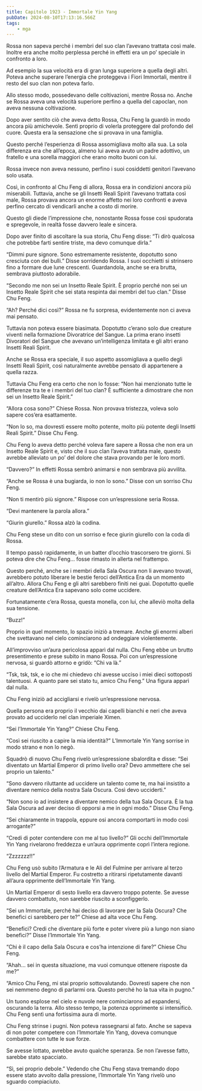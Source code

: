 ```yaml
---
title: Capitolo 1923 - Immortale Yin Yang
pubDate: 2024-08-10T17:13:16.566Z
tags:
    - mga
---
```



Rossa non sapeva perché i membri del suo clan l’avevano trattata così male. Inoltre era anche molto perplessa perché in effetti era un po’ speciale in confronto a loro.

Ad esempio la sua velocità era di gran lunga superiore a quella degli altri. Poteva anche superare l’energia che proteggeva i Fiori Immortali, mentre il resto del suo clan non poteva farlo.


Allo stesso modo, possedevano delle coltivazioni, mentre Rossa no. Anche se Rossa aveva una velocità superiore perfino a quella del capoclan, non aveva nessuna coltivazione.


Dopo aver sentito ciò che aveva detto Rossa, Chu Feng la guardò in modo ancora più amichevole. Sentì proprio di volerla proteggere dal profondo del cuore. Questa era la sensazione che si provava in una famiglia.


Questo perché l’esperienza di Rossa assomigliava molto alla sua. La sola differenza era che all’epoca, almeno lui aveva avuto un padre adottivo, un fratello e una sorella maggiori che erano molto buoni con lui.


Rossa invece non aveva nessuno, perfino i suoi cosiddetti genitori l’avevano solo usata.


Così, in confronto al Chu Feng di allora, Rossa era in condizioni ancora più miserabili. Tuttavia, anche se gli Insetti Reali Spirit l’avevano trattata così male, Rossa provava ancora un enorme affetto nei loro confronti e aveva perfino cercato di vendicarli anche a costo di morire.


Questo gli diede l’impressione che, nonostante Rossa fosse così spudorata e spregevole, in realtà fosse davvero leale e sincera.


Dopo aver finito di ascoltare la sua storia, Chu Feng disse: “Ti dirò qualcosa che potrebbe farti sentire triste, ma devo comunque dirla.”


“Dimmi pure signore. Sono estremamente resistente, dopotutto sono cresciuta con dei bulli.” Disse sorridendo Rossa. I suoi occhietti si strinsero fino a formare due lune crescenti. Guardandola, anche se era brutta, sembrava piuttosto adorabile.

“Secondo me non sei un Insetto Reale Spirit. È proprio perché non sei un Insetto Reale Spirit che sei stata respinta dai membri del tuo clan.” Disse Chu Feng.

“Ah? Perché dici così?” Rossa ne fu sorpresa, evidentemente non ci aveva mai pensato.


Tuttavia non poteva essere biasimata. Dopotutto c’erano solo due creature viventi nella formazione Divoratrice del Sangue. La prima erano insetti Divoratori del Sangue che avevano un’intelligenza limitata e gli altri erano Insetti Reali Spirit.


Anche se Rossa era speciale, il suo aspetto assomigliava a quello degli Insetti Reali Spirit, così naturalmente avrebbe pensato di appartenere a quella razza.


Tuttavia Chu Feng era certo che non lo fosse: “Non hai menzionato tutte le differenze tra te e i membri del tuo clan? È sufficiente a dimostrare che non sei un Insetto Reale Spirit.”

“Allora cosa sono?” Chiese Rossa. Non provava tristezza, voleva solo sapere cos’era esattamente.

“Non lo so, ma dovresti essere molto potente, molto più potente degli Insetti Reali Spirit.” Disse Chu Feng.


Chu Feng lo aveva detto perché voleva fare sapere a Rossa che non era un Insetto Reale Spirit e, visto che il suo clan l’aveva trattata male, questo avrebbe alleviato un po’ del dolore che stava provando per le loro morti.

“Davvero?” In effetti Rossa sembrò animarsi e non sembrava più avvilita.


“Anche se Rossa è una bugiarda, io non lo sono.” Disse con un sorriso Chu Feng.


“Non ti mentirò più signore.” Rispose con un’espressione seria Rossa.

“Devi mantenere la parola allora.”

“Giurin giurello.” Rossa alzò la codina.


Chu Feng stese un dito con un sorriso e fece giurin giurello con la coda di Rossa.


Il tempo passò rapidamente, in un batter d’occhio trascorsero tre giorni. Si poteva dire che Chu Feng… fosse rimasto in allerta nel frattempo.


Questo perché, anche se i membri della Sala Oscura non li avevano trovati, avrebbero potuto liberare le bestie feroci dell’Antica Era da un momento all’altro. Allora Chu Feng e gli altri sarebbero finiti nei guai. Dopotutto quelle creature dell’Antica Era sapevano solo come uccidere.


Fortunatamente c’era Rossa, questa monella, con lui, che alleviò molta della sua tensione.

“Buzz!”


Proprio in quel momento, lo spazio iniziò a tremare. Anche gli enormi alberi che svettavano nel cielo cominciarono ad ondeggiare violentemente.


All’improvviso un’aura pericolosa apparì dal nulla. Chu Feng ebbe un brutto presentimento e prese subito in mano Rossa. Poi con un’espressione nervosa, si guardò attorno e gridò: “Chi va là.”


“Tsk, tsk, tsk, e io che mi chiedevo chi avesse ucciso i miei dieci sottoposti talentuosi. A quanto pare sei stato tu, amico Chu Feng.” Una figura apparì dal nulla.

Chu Feng iniziò ad accigliarsi e rivelò un’espressione nervosa.


Quella persona era proprio il vecchio dai capelli bianchi e neri che aveva provato ad ucciderlo nel clan imperiale Ximen.

“Sei l’Immortale Yin Yang?” Chiese Chu Feng.

“Così sei riuscito a capire la mia identità?” L’Immortale Yin Yang sorrise in modo strano e non lo negò.


Squadrò di nuovo Chu Feng rivelò un’espressione sbalordita e disse: “Sei diventato un Martial Emperor di primo livello ora? Devo ammettere che sei proprio un talento.”

“Sono davvero riluttante ad uccidere un talento come te, ma hai insistito a diventare nemico della nostra Sala Oscura. Così devo ucciderti.”

“Non sono io ad insistere a diventare nemico della tua Sala Oscura. È la tua Sala Oscura ad aver deciso di opporsi a me in ogni modo.” Disse Chu Feng.

“Sei chiaramente in trappola, eppure osi ancora comportarti in modo così arrogante?”

“Credi di poter contendere con me al tuo livello?” Gli occhi dell’Immortale Yin Yang rivelarono freddezza e un’aura opprimente coprì l’intera regione.


“Zzzzzzz!!”


Chu Feng usò subito l’Armatura e le Ali del Fulmine per arrivare al terzo livello del Martial Emperor. Fu costretto a ritirarsi ripetutamente davanti all’aura opprimente dell’Immortale Yin Yang.


Un Martial Emperor di sesto livello era davvero troppo potente. Se avesse davvero combattuto, non sarebbe riuscito a sconfiggerlo.


“Sei un Immortale, perché hai deciso di lavorare per la Sala Oscura? Che benefici ci sarebbero per te?” Chiese ad alta voce Chu Feng.

“Benefici? Credi che diventare più forte e poter vivere più a lungo non siano benefici?” Disse l’Immortale Yin Yang.


“Chi è il capo della Sala Oscura e cos’ha intenzione di fare?” Chiese Chu Feng.


“Ahah… sei in questa situazione, ma vuoi comunque ottenere risposte da me?”

“Amico Chu Feng, mi stai proprio sottovalutando. Dovresti sapere che non sei nemmeno degno di parlarmi ora. Questo perché ho la tua vita in pugno.”


Un tuono esplose nel cielo e nuvole nere cominciarono ad espandersi, oscurando la terra. Allo stesso tempo, la potenza opprimente si intensificò. Chu Feng sentì una fortissima aura di morte.


Chu Feng strinse i pugni. Non poteva rassegnarsi al fato. Anche se sapeva di non poter competere con l’Immortale Yin Yang, doveva comunque combattere con tutte le sue forze.

Se avesse lottato, avrebbe avuto qualche speranza. Se non l’avesse fatto, sarebbe stato spacciato.


“Sì, sei proprio debole.” Vedendo che Chu Feng stava tremando dopo essere stato avvolto dalla pressione, l’Immortale Yin Yang rivelò uno sguardo compiaciuto.






